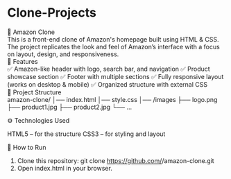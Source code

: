 # Clone-Projects
🛒 Amazon Clone
<br>
This is a front-end clone of Amazon's homepage built using HTML & CSS.
The project replicates the look and feel of Amazon’s interface with a focus on layout, design, and responsiveness.
<br>
🚀 Features
<br>
✅ Amazon-like header with logo, search bar, and navigation
✅ Product showcase section
✅ Footer with multiple sections
✅ Fully responsive layout (works on desktop & mobile)
✅ Organized structure with external CSS
<br>
📂 Project Structure
<br>
amazon-clone/
│── index.html
│── style.css
│── /images
     ├── logo.png
     ├── product1.jpg
     ├── product2.jpg
     └── ...

⚙️ Technologies Used

HTML5 – for the structure
CSS3 – for styling and layout

📌 How to Run
1. Clone this repository:
git clone https://github.com/<your-username>/amazon-clone.git
2. Open index.html in your browser.
